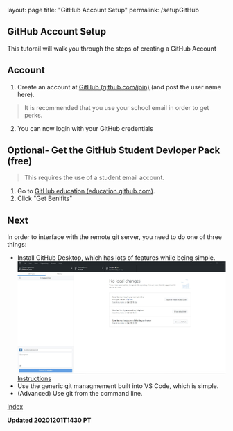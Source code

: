 layout: page
title: "GitHub Account Setup"
permalink: /setupGitHub

## GitHub Account Setup
This tutorail will walk you through the steps of creating a GitHub Account

## Account
1. Create an account at [GitHub (github.com/join)](github.com/join) (and post the user name here).
 > It is recommended that you use your school email in order to get perks.
2. You can now login with your GitHub credentials

## Optional- Get the GitHub Student Devloper Pack (free)
> This requires the use of a student email account.
1. Go to [GitHub education (education.github.com)](education.github.com).
2. Click "Get Benifits"

## Next
In order to interface with the remote git server, you need to do one of three things:
 - Install GitHub Desktop, which has lots of features while being simple.
   ![GitHub Desktop Screenshot](GitHub_Desktop_Screenshot.JPG)
   [Instructions](SetupGitHubDestkop)
 - Use the generic git managmement built into VS Code, which is simple.
 - (Advanced) Use git from the command line.
  

[Index](index)

__Updated 20201201T1430 PT__
